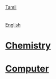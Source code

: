<html>
<head>
     <title> meganathan </title>
 </head>
 <bg colour = red>
 <h1 align = center> </h1>
 <A href = ""> Tamil </A>
 <h1 align = center> </h1>
 <A href = ""> English </A>
 <h1 align = center> <h1>
 <A href = ""> Chemistry </A>
 <h1 align = center> <h1>
 <A href = ""> Computer </A>
 </body>
 </html>
 

